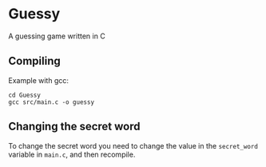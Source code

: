 # Guessy
A guessing game written in C

## Compiling
Example with gcc:
```
cd Guessy
gcc src/main.c -o guessy
```

## Changing the secret word
To change the secret word you need to change the value in the `secret_word` variable in `main.c`, and then recompile.